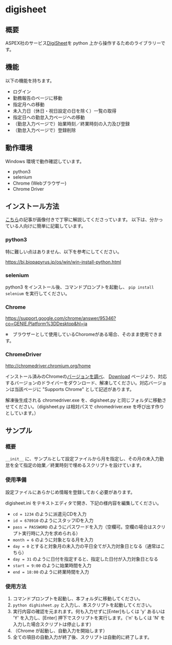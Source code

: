 # digisheet

## 概要
ASPEX社のサービス[DigiSheet](
http://www.aspex.co.jp/service/digisheet_agency/)を python 上から操作するためのライブラリーです。

## 機能
以下の機能を持ちます。
- ログイン
- 勤務報告のページに移動
- 指定月への移動
- 未入力日（休日・祝日設定の日を除く）一覧の取得
- 指定日への勤怠入力ページへの移動
- （勤怠入力ページで）始業時刻／終業時刻の入力及び登録
- （勤怠入力ページで）登録削除

## 動作環境
Windows 環境で動作確認しています。
- python3
- selenium
- Chrome (Webブラウザー)
- Chrome Driver

## インストール方法

[こちら](https://www.inet-solutions.jp/technology/python-selenium/#Selenium)の記事が画像付きで丁寧に解説してくださっています。
以下は、分かっている人向けに簡単に記載しています。

### python3
特に難しい点はありません、以下を参考にしてください。

https://bi.biopapyrus.jp/os/win/win-install-python.html

### selenium
python3 をインストール後、コマンドプロンプトを起動し、 
`pip install selenium` を実行してください。

### Chrome

https://support.google.com/chrome/answer/95346?co=GENIE.Platform%3DDesktop&hl=ja

※　ブラウザーとして使用しているChoromeがある場合、そのまま使用できます。

### ChromeDriver
http://chromedriver.chromium.org/home

インストール済みのChromeの[バージョンを調べ](chrome://settings/help)、
[Download](http://chromedriver.chromium.org/downloads) ページより、対応するバージョンのドライバーをダウンロード、解凍してください。対応バージョンは当該ページに "Supports Chrome" として記述があります。

解凍後生成される chromedriver.exe を、digisheet.py と同じフォルダに移動させてください。（digisheet.py は相対パスで chromedriver.exe を呼び出す作りとしています。）


## サンプル
### 概要
`__init__` に、サンプルとして設定ファイルから月を指定し、その月の未入力勤怠を全て指定の始業／終業時刻で埋めるスクリプトを設けています。

### 使用準備
設定ファイルにあらかじめ情報を登録しておく必要があります。

digisheet.ini をテキストエディタで開き、下記の様内容を編集してください。
- `cd = 1234` のように派遣元CDを入力
- `id = 678910` のようにスタッフIDを入力
- `pass = PASSWORD` のようにパスワードを入力（空欄可。空欄の場合はスクリプト実行時に入力を求められる）
- `month = 6` のように対象となる月を入力
- `day = 0` とすると対象月の未入力の平日全てが入力対象日となる（通常はこちら）
- `day = 31` のように日付を指定すると、指定した日付が入力対象日となる
- `start = 9:00` のように始業時間を入力
- `end = 18:00` のように終業時間を入力

### 使用方法
1. コマンドプロンプトを起動し、本フォルダに移動してください。
1. `python dighisheet.py` と入力し、本スクリプトを起動してください。
1. 実行内容の確認を元まれます。何も入力せずに[Enter]もしくは 'y' あるいは 'Y' を入力し、[Enter] 押下でスクリプトを実行します。（'n' もしくは 'N' を入力した場合スクリプトは停止します）
1. （Chrome が起動し、自動入力を開始します）
1. 全ての項目の自動入力が終了後、スクリプトは自動的に終了します。